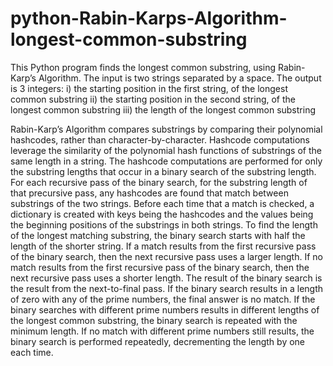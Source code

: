 # python-Rabin-Karps-Algorithm-longest-common-substring
This Python program finds the longest common substring, using Rabin-Karp’s Algorithm.
The input is two strings separated by a space.
The output is 3 integers:
i) the starting position in the first string, of the longest common substring
ii) the starting position in the second string, of the longest common substring
iii) the length of the longest common substring

Rabin-Karp’s Algorithm compares substrings by comparing their polynomial hashcodes, rather than character-by-character.
Hashcode computations leverage the similarity of the polynomial hash functions of substrings of the same length in a string.
The hashcode computations are performed for only the substring lengths that occur in a binary search of the substring length.
For each recursive pass of the binary search, for the substring length of that precursive pass, any hashcodes are found that match between substrings of the two strings.
Before each time that a match is checked, a dictionary is created with keys being the hashcodes and the values being the beginning positions of the substrings in both strings. 
To find the length of the longest matching substring, the binary search starts with half the length of the shorter string.
If a match results from the first recursive pass of the binary search, then the next recursive pass uses a larger length.
If no match results from the first recursive pass of the binary search, then the next recursive pass uses a shorter length.
The result of the binary search is the result from the next-to-final pass. 
If the binary search results in a length of zero with any of the prime numbers, the final answer is no match.
If the binary searches with different prime numbers results in different lengths of the longest common substring,
the binary search is repeated with the minimum length.
If no match with different prime numbers still results, the binary search is performed repeatedly, decrementing the length by one each time.
